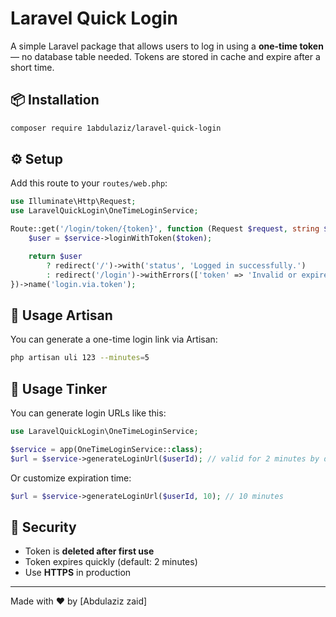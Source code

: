# Laravel Quick Login

A simple Laravel package that allows users to log in using a **one-time token** — no database table needed. Tokens are stored in cache and expire after a short time.

## 📦 Installation

```bash
composer require 1abdulaziz/laravel-quick-login
```

## ⚙️ Setup

Add this route to your `routes/web.php`:

```php
use Illuminate\Http\Request;
use LaravelQuickLogin\OneTimeLoginService;

Route::get('/login/token/{token}', function (Request $request, string $token, OneTimeLoginService $service) {
    $user = $service->loginWithToken($token);

    return $user
        ? redirect('/')->with('status', 'Logged in successfully.')
        : redirect('/login')->withErrors(['token' => 'Invalid or expired token.']);
})->name('login.via.token');
```

## 🧪 Usage Artisan

You can generate a one-time login link via Artisan:

```bash
php artisan uli 123 --minutes=5
```

## 🚀 Usage Tinker

You can generate login URLs like this:

```php
use LaravelQuickLogin\OneTimeLoginService;

$service = app(OneTimeLoginService::class);
$url = $service->generateLoginUrl($userId); // valid for 2 minutes by default
```

Or customize expiration time:

```php
$url = $service->generateLoginUrl($userId, 10); // 10 minutes
```

## 🔐 Security

- Token is **deleted after first use**
- Token expires quickly (default: 2 minutes)
- Use **HTTPS** in production

---

Made with ❤️ by [Abdulaziz zaid]
